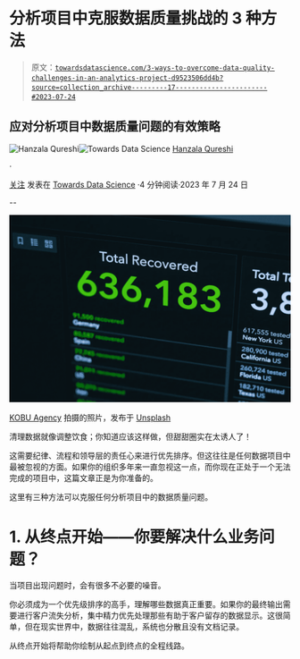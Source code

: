 # 分析项目中克服数据质量挑战的 3 种方法

> 原文：[`towardsdatascience.com/3-ways-to-overcome-data-quality-challenges-in-an-analytics-project-d9523506dd4b?source=collection_archive---------17-----------------------#2023-07-24`](https://towardsdatascience.com/3-ways-to-overcome-data-quality-challenges-in-an-analytics-project-d9523506dd4b?source=collection_archive---------17-----------------------#2023-07-24)

## 应对分析项目中数据质量问题的有效策略

[](https://hanzalaqureshi.medium.com/?source=post_page-----d9523506dd4b--------------------------------)![Hanzala Qureshi](https://hanzalaqureshi.medium.com/?source=post_page-----d9523506dd4b--------------------------------)[](https://towardsdatascience.com/?source=post_page-----d9523506dd4b--------------------------------)![Towards Data Science](https://towardsdatascience.com/?source=post_page-----d9523506dd4b--------------------------------) [Hanzala Qureshi](https://hanzalaqureshi.medium.com/?source=post_page-----d9523506dd4b--------------------------------)

·

[关注](https://medium.com/m/signin?actionUrl=https%3A%2F%2Fmedium.com%2F_%2Fsubscribe%2Fuser%2F467270b83111&operation=register&redirect=https%3A%2F%2Ftowardsdatascience.com%2F3-ways-to-overcome-data-quality-challenges-in-an-analytics-project-d9523506dd4b&user=Hanzala+Qureshi&userId=467270b83111&source=post_page-467270b83111----d9523506dd4b---------------------post_header-----------) 发表在 [Towards Data Science](https://towardsdatascience.com/?source=post_page-----d9523506dd4b--------------------------------) ·4 分钟阅读·2023 年 7 月 24 日[](https://medium.com/m/signin?actionUrl=https%3A%2F%2Fmedium.com%2F_%2Fvote%2Ftowards-data-science%2Fd9523506dd4b&operation=register&redirect=https%3A%2F%2Ftowardsdatascience.com%2F3-ways-to-overcome-data-quality-challenges-in-an-analytics-project-d9523506dd4b&user=Hanzala+Qureshi&userId=467270b83111&source=-----d9523506dd4b---------------------clap_footer-----------)

--

[](https://medium.com/m/signin?actionUrl=https%3A%2F%2Fmedium.com%2F_%2Fbookmark%2Fp%2Fd9523506dd4b&operation=register&redirect=https%3A%2F%2Ftowardsdatascience.com%2F3-ways-to-overcome-data-quality-challenges-in-an-analytics-project-d9523506dd4b&source=-----d9523506dd4b---------------------bookmark_footer-----------)![](img/e0a727fd86b20a991e00f3fed1ceed78.png)

[KOBU Agency](https://unsplash.com/@kobuagency?utm_source=medium&utm_medium=referral) 拍摄的照片，发布于 [Unsplash](https://unsplash.com/?utm_source=medium&utm_medium=referral)

清理数据就像调整饮食；你知道应该这样做，但甜甜圈实在太诱人了！

这需要纪律、流程和领导层的责任心来进行优先排序。但这往往是任何数据项目中最被忽视的方面。如果你的组织多年来一直忽视这一点，而你现在正处于一个无法完成的项目中，这篇文章正是为你准备的。

这里有三种方法可以克服任何分析项目中的数据质量问题。

# 1\. 从终点开始——你要解决什么业务问题？

当项目出现问题时，会有很多不必要的噪音。

你必须成为一个优先级排序的高手，理解哪些数据真正重要。如果你的最终输出需要进行客户流失分析，集中精力优先处理那些有助于客户留存的数据显示。这很简单，但在现实世界中，数据往往混乱，系统也分散且没有文档记录。

从终点开始将帮助你绘制从起点到终点的全程线路。

